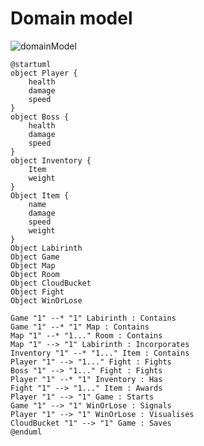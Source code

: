 
# Domain model

![domainModel](![image](https://github.com/1smaa/progettoedids/assets/77068062/c76bac92-4460-40fa-97b5-f0db64210447))


```plantuml
@startuml
object Player {
    health
    damage
    speed
}
object Boss {
    health
    damage
    speed
}
object Inventory {
    Item
    weight
}
Object Item {
    name
    damage
    speed
    weight
}
Object Labirinth 
Object Game
Object Map
Object Room
Object CloudBucket
Object Fight
Object WinOrLose

Game "1" --* "1" Labirinth : Contains
Game "1" --* "1" Map : Contains
Map "1" --* "1..." Room : Contains
Map "1" --> "1" Labirinth : Incorporates
Inventory "1" --* "1..." Item : Contains
Player "1" --> "1..." Fight : Fights
Boss "1" --> "1..." Fight : Fights
Player "1" --* "1" Inventory : Has
Fight "1" --> "1..." Item : Awards
Player "1" --> "1" Game : Starts
Game "1" --> "1" WinOrLose : Signals
Player "1" --> "1" WinOrLose : Visualises
CloudBucket "1" --> "1" Game : Saves
@enduml
```
